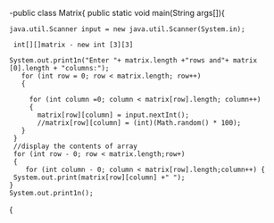 -public class Matrix{
   public static void main(String args[]){  
 
    java.util.Scanner input = new java.util.Scanner(System.in);
    
     int[][]matrix - new int [3][3]
    
    System.out.print1n("Enter "+ matrix.length +"rows and"+ matrix [0].length + "columns:");
       for (int row = 0; row < matrix.length; row++)
       {
           
         for (int column =0; column < matrix[row].length; column++)
         {  
           matrix[row][column] = input.nextInt();
           //matrix[row][column] = (int)(Math.random() * 100);
       }
     }   
     //display the contents of array
     for (int row - 0; row < matrix.length;row+)
     {
        for (int column - 0; column < matrix[row].length;column++) {
     System.out.print(matrix[row][column] +" ");
    }
    System.out.print1n();
{
  
